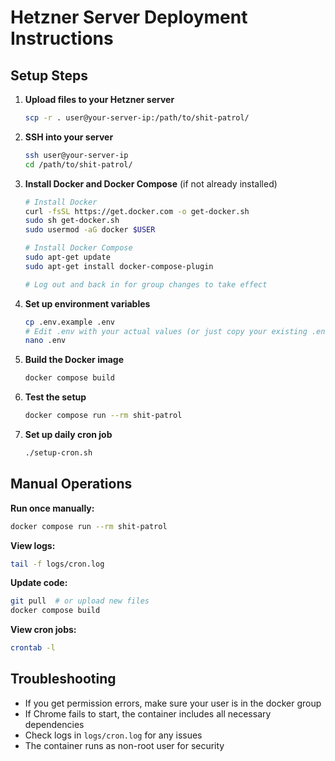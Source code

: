 # Hetzner Server Deployment Instructions

## Setup Steps

1. **Upload files to your Hetzner server**
   ```bash
   scp -r . user@your-server-ip:/path/to/shit-patrol/
   ```

2. **SSH into your server**
   ```bash
   ssh user@your-server-ip
   cd /path/to/shit-patrol/
   ```

3. **Install Docker and Docker Compose** (if not already installed)
   ```bash
   # Install Docker
   curl -fsSL https://get.docker.com -o get-docker.sh
   sudo sh get-docker.sh
   sudo usermod -aG docker $USER

   # Install Docker Compose
   sudo apt-get update
   sudo apt-get install docker-compose-plugin

   # Log out and back in for group changes to take effect
   ```

4. **Set up environment variables**
   ```bash
   cp .env.example .env
   # Edit .env with your actual values (or just copy your existing .env)
   nano .env
   ```

5. **Build the Docker image**
   ```bash
   docker compose build
   ```

6. **Test the setup**
   ```bash
   docker compose run --rm shit-patrol
   ```

7. **Set up daily cron job**
   ```bash
   ./setup-cron.sh
   ```

## Manual Operations

**Run once manually:**
```bash
docker compose run --rm shit-patrol
```

**View logs:**
```bash
tail -f logs/cron.log
```

**Update code:**
```bash
git pull  # or upload new files
docker compose build
```

**View cron jobs:**
```bash
crontab -l
```

## Troubleshooting

- If you get permission errors, make sure your user is in the docker group
- If Chrome fails to start, the container includes all necessary dependencies
- Check logs in `logs/cron.log` for any issues
- The container runs as non-root user for security